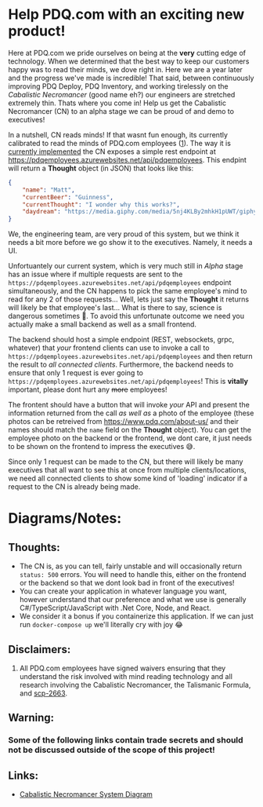 # Help PDQ.com with an exciting new product!

Here at PDQ.com we pride ourselves on being at the **very** cutting edge of technology. When we determined that the best way to keep our customers happy was to read their minds, we dove right in. Here we are a year later and the progress we've made is incredible! That said, between continuously improving PDQ Deploy, PDQ Inventory, and working tirelessly on the *Cabalistic Necromancer* (good name eh?) our engineers are stretched extremely thin. Thats where you come in! Help us get the Cabalistic Necromancer (CN) to an alpha stage we can be proud of and demo to executives!

In a nutshell, CN reads minds! If that wasnt fun enough, its currently calibrated to read the minds of PDQ.com employees ([1](##Disclaimers)). The way it is [currently implemented](##Links:)  the CN exposes a simple rest endpoint at https://pdqemployees.azurewebsites.net/api/pdqemployees. This endpint will return a **Thought** object (in JSON) that looks like this:
 
```json
{
    "name": "Matt",
    "currentBeer": "Guinness",
    "currentThought": "I wonder why this works?",
    "daydream": "https://media.giphy.com/media/5nj4KLBy2mhkH1pUWT/giphy.gif",
}
```

We, the engineering team, are very proud of this system, but we think it needs a bit more before we go show it to the executives. Namely, it needs a UI.

Unfortuantely our current system, which is very much still in *Alpha* stage has an issue where if multiple requests are sent to the `https://pdqemployees.azurewebsites.net/api/pdqemployees` endpoint simultaneously, and the CN happens to pick the same employee's mind to read for any 2 of those requests... Well, lets just say the **Thought** it returns will likely be that employee's last... What is there to say, science is dangerous sometimes 🤷. To avoid this unfortunate outcome we need you actually make a small backend as well as a small frontend.

The backend should host a simple endpoint (REST, websockets, grpc, whatever) that *your* frontend clients can use to invoke a call to `https://pdqemployees.azurewebsites.net/api/pdqemployees` and then return the result to *all connected clients*. Furthermore, the backend needs to ensure that only 1 request is ever going to `https://pdqemployees.azurewebsites.net/api/pdqemployees`! This is **vitally** important, please dont hurt any ~~more~~ employees!

The frontent should have a button that will invoke *your* API and present the information returned from the call *as well as* a photo of the employee (these photos can be retreived from https://www.pdq.com/about-us/ and their names should match the `name` field on the **Thought** object). You can get the employee photo on the backend or the frontend, we dont care, it just needs to be shown on the frontend to impress the executives 😅.

Since only 1 request can be made to the CN, but there will likely be many executives that all want to see this at once from multiple clients/locations, we need all connected clients to show some kind of 'loading' indicator if a request to the CN is already being made.

# Diagrams/Notes:

## Thoughts:
* The CN is, as you can tell, fairly unstable and will occasionally return `status: 500` errors. You will need to handle this, either on the frontend or the backend so that we dont look bad in front of the executives!
* You can create your application in whatever language you want, however understand that our preference and what we use is generally C#/TypeScript/JavaScript with .Net Core, Node, and React.
* We consider it a bonus if you containerize this application. If we can just run `docker-compose up` we'll literally cry with joy 😂

## Disclaimers:
1. All PDQ.com employees have signed waivers ensuring that they understand the risk involved with mind reading technology and all research involving the Cabalistic Necromancer, the Talismanic Formula, and [scp-2663](http://www.scp-wiki.net/scp-2663).

## Warning:
### Some of the following links contain trade secrets and should not be discussed outside of the scope of this project!

## Links:
* [Cabalistic Necromancer System Diagram](./Cabalistic_Necromancer.png)
